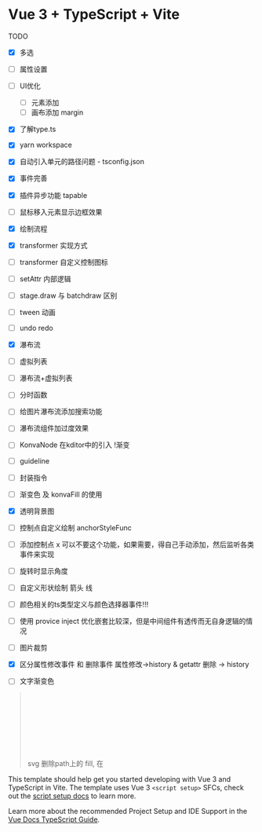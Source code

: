 # Vue 3 + TypeScript + Vite

TODO
- [x] 多选
- [ ] 属性设置
- [ ] UI优化
    - [ ] 元素添加
    - [ ] 画布添加 margin
- [x] 了解type.ts
- [x] yarn workspace
- [x] 自动引入单元的路径问题 - tsconfig.json
- [x] 事件完善
- [x] 插件异步功能 tapable
- [ ] 鼠标移入元素显示边框效果
- [x] 绘制流程
- [x] transformer 实现方式
- [ ] transformer 自定义控制图标
- [ ] setAttr 内部逻辑
- [ ] stage.draw 与 batchdraw 区别
- [ ] tween 动画
- [ ] undo redo
- [x] 瀑布流
- [ ] 虚拟列表
- [ ] 瀑布流+虚拟列表
- [ ] 分时函数
- [ ] 给图片瀑布流添加搜索功能
- [ ] 瀑布流组件加过度效果
- [ ] KonvaNode 在kditor中的引入 !渐变
- [ ] guideline
- [ ] 封装指令
- [ ] 渐变色 及 konvaFill 的使用
- [x] 透明背景图
- [ ] 控制点自定义绘制 anchorStyleFunc
- [ ] 添加控制点 x 可以不要这个功能，如果需要，得自己手动添加，然后监听各类事件来实现
- [ ] 旋转时显示角度
- [ ] 自定义形状绘制 箭头 线
- [ ] 颜色相关的ts类型定义与颜色选择器事件!!!
- [ ] 使用 provice inject 优化嵌套比较深，但是中间组件有透传而无自身逻辑的情况
- [ ] 图片裁剪
- [x] 区分属性修改事件 和 删除事件   属性修改->history & getattr   删除 -> history
- [ ] 文字渐变色
  

> svg 删除path上的 fill, 在<svg> 上添加 fill=currentColor 来实现颜色同步； 删除width height, 实现大小由外部控制
> 为什么需要静默状态？
   删除 activeSelection(2个元素) 时，会触发2次object:removed, 业务上影响 history 的 step
裁剪实现方案
  A 1. group 包 image 实现自定义Image类，裁剪框绑定在group上，宽高，定位设置在group上
    2. 裁剪时创建一个独立裁剪框
    3. 如果要做蒙层并凸显当前裁剪区域的话，裁剪时在独立裁剪框下添加蒙层和一个随独立裁剪框缩放实时调整clippath的图片
    4. 独立裁剪框与实时调整clippath的图片可以合并为一个组件
  B 1. 自己计算自身响应范围，包装为新类，不用group代理宽高
      分解任务：先找到计算active范围的方法
    2. 其他逻辑与group一致
    !! 需要根据裁剪框重新计算元素定位

This template should help get you started developing with Vue 3 and TypeScript in Vite. The template uses Vue 3 `<script setup>` SFCs, check out the [script setup docs](https://v3.vuejs.org/api/sfc-script-setup.html#sfc-script-setup) to learn more.

Learn more about the recommended Project Setup and IDE Support in the [Vue Docs TypeScript Guide](https://vuejs.org/guide/typescript/overview.html#project-setup).
